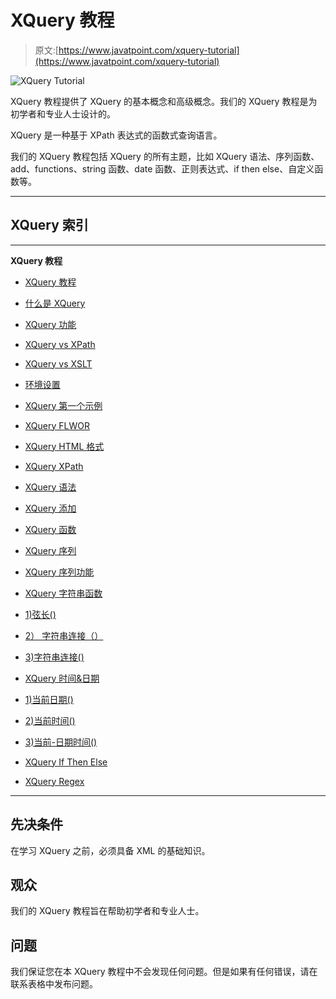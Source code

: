 # XQuery 教程

> 原文:[https://www.javatpoint.com/xquery-tutorial](https://www.javatpoint.com/xquery-tutorial)

![XQuery Tutorial](../Images/d9f31780c6acf953b97cc45cb6822760.png)

XQuery 教程提供了 XQuery 的基本概念和高级概念。我们的 XQuery 教程是为初学者和专业人士设计的。

XQuery 是一种基于 XPath 表达式的函数式查询语言。

我们的 XQuery 教程包括 XQuery 的所有主题，比如 XQuery 语法、序列函数、add、functions、string 函数、date 函数、正则表达式、if then else、自定义函数等。

* * *

## XQuery 索引

* * *

**XQuery 教程**

*   [XQuery 教程](xquery-tutorial)
*   [什么是 XQuery](what-is-xquery)
*   [XQuery 功能](xquery-features)
*   [XQuery vs XPath](difference-between-xquery-and-xpath)
*   [XQuery vs XSLT](xquery-vs-xslt)
*   [环境设置](xquery-environment-setup)
*   [XQuery 第一个示例](xquery-first-example)
*   [XQuery FLWOR](xquery-flwor)
*   [XQuery HTML 格式](xquery-html-format)
*   [XQuery XPath](xquery-xpath)
*   [XQuery 语法](xquery-syntax)
*   [XQuery 添加](xquery-add)

*   [XQuery 函数](xquery-functions)
*   [XQuery 序列](xquery-sequences)
*   [XQuery 序列功能](xquery-sequence-functions)
*   [XQuery 字符串函数](xquery-string-functions)
*   [1)弦长()](xquery-string-length-function)
*   [2） 字符串连接（）](xquery-concat-function)
*   [3)字符串连接()](xquery-string-join-function)
*   [XQuery 时间&日期](xquery-time-and-date-function)
*   [1)当前日期()](xquery-current-date-function)
*   [2)当前时间()](xquery-current-time-function)
*   [3)当前-日期时间()](xquery-current-datetime-function)
*   [XQuery If Then Else](xquery-if-then-else-statement)
*   [XQuery Regex](xquery-regular-expressions)

* * *

## 先决条件

在学习 XQuery 之前，必须具备 XML 的基础知识。

## 观众

我们的 XQuery 教程旨在帮助初学者和专业人士。

## 问题

我们保证您在本 XQuery 教程中不会发现任何问题。但是如果有任何错误，请在联系表格中发布问题。